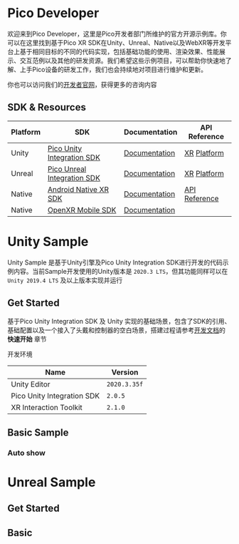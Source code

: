 # Pico Developer
欢迎来到Pico Developer，这里是Pico开发者部门所维护的官方开源示例库。你可以在这里找到基于Pico XR SDK在Unity、Unreal、Native以及WebXR等开发平台上基于相同目标的不同的代码实现，包括基础功能的使用、渲染效果、性能展示、交互范例以及其他的研发资源。我们希望这些示例项目，可以帮助你快速地了解、上手Pico设备的研发工作，我们也会持续地对项目进行维护和更新。

你也可以访问我们的[开发者官网](https://developer.pico-interactive.com/)，获得更多的咨询内容


## SDK & Resources

|Platform |  SDK | Documentation | API Reference|
|  ----   | ---- |      ----     |     ----     |
| Unity   | [Pico Unity Integration SDK](https://developer.pico-interactive.com/sdk?deviceId=1&platformId=1&itemId=12) | [Documentation](https://developer.pico-interactive.com/document/unity)|[XR](https://pdocor.pico-interactive.com/reference/unity/xr/2.05/) [Platform](https://pdocor.pico-interactive.com/reference/unity/platform/1.0/)|
| Unreal  | [Pico Unreal Integration SDK](https://developer.pico-interactive.com/sdk?deviceId=1&platformId=2&itemId=13)| [Documentation](https://developer.pico-interactive.com/document/unreal)|[XR](https://pdocor.pico-interactive.com/reference/unreal/xr/12832/240774/) [Platform](https://pdocor.pico-interactive.com/reference/unreal/platform/1.0/)|
| Native  | [Android Native XR SDK](https://developer.pico-interactive.com/sdk?deviceId=1&platformId=3&itemId=16)| [Documentation](https://developer.pico-interactive.com/docs/native/en/13158/android-native-xr-quickstart/#overview)|[API Reference](https://pdocor.pico-interactive.com/reference/native/xr/2.0.1/)|
| Native  | [OpenXR Mobile SDK](https://developer.pico-interactive.com/sdk?deviceId=1&platformId=3&itemId=11)| [Documentation](https://developer.pico-interactive.com/docs/native/en/13158/openxr-mobile-sdk-overview/#introduction-to-openxr)||



# Unity Sample
Unity Sample 是基于Unity引擎及Pico Unity Integration SDK进行开发的代码示例内容。当前Sample开发使用的Unity版本是 `2020.3 LTS`，但其功能同样可以在 `Unity 2019.4 LTS` 及以上版本实现并运行

## Get Started
基于Pico Unity Integration SDK 及 Unity 实现的基础场景，包含了SDK的引用、基础配置以及一个接入了头戴和控制器的空白场景，搭建过程请参考[开发文档](https://developer.pico-interactive.com/document/unity)的 **快速开始** 章节

开发环境

| Name  | Version    |
| ----  |  ----      |
| Unity Editor | `2020.3.35f` |
| Pico Unity Integration SDK | `2.0.5` |
| XR Interaction Toolkit | `2.1.0` |


## Basic Sample


### Auto show


# Unreal Sample

## Get Started

## Basic

